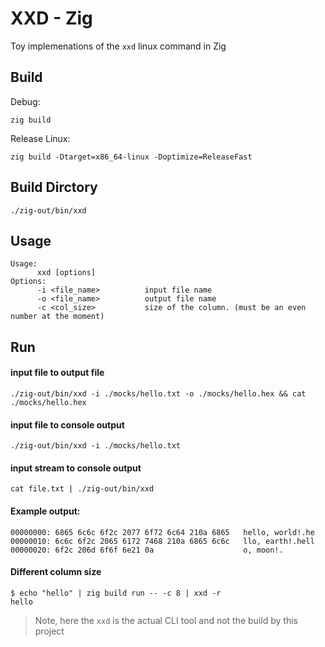 # XXD - Zig

Toy implemenations of the `xxd` linux command in Zig

## Build
Debug:
```shell
zig build
```

Release Linux:
```shell
zig build -Dtarget=x86_64-linux -Doptimize=ReleaseFast
```

## Build Dirctory
```shell
./zig-out/bin/xxd
```

## Usage 
```shell
Usage:
      xxd [options]
Options:
      -i <file_name>          input file name
      -o <file_name>          output file name
      -c <col_size>           size of the column. (must be an even number at the moment)
```

## Run

#### input file to output file
```shell
./zig-out/bin/xxd -i ./mocks/hello.txt -o ./mocks/hello.hex && cat ./mocks/hello.hex
```

#### input file to console output
```shell
./zig-out/bin/xxd -i ./mocks/hello.txt
```

#### input stream to console output
```shell
cat file.txt | ./zig-out/bin/xxd
```

#### Example output:
```
00000000: 6865 6c6c 6f2c 2077 6f72 6c64 210a 6865   hello, world!.he
00000010: 6c6c 6f2c 2065 6172 7468 210a 6865 6c6c   llo, earth!.hell
00000020: 6f2c 206d 6f6f 6e21 0a                    o, moon!.
```

#### Different column size
```shell
$ echo "hello" | zig build run -- -c 8 | xxd -r
hello
```
> Note, here the `xxd` is the actual CLI tool and not the build by this project

